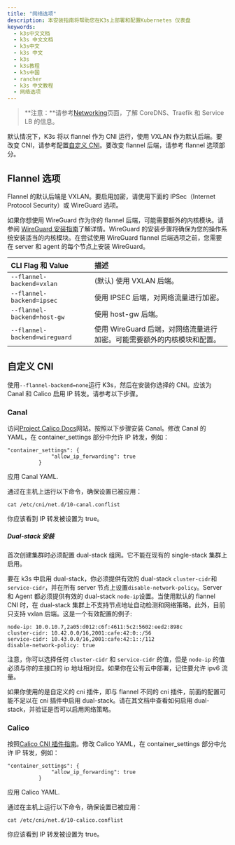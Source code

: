 ```yaml
---
title: "网络选项"
description: 本安装指南将帮助您在K3s上部署和配置Kubernetes 仪表盘
keywords:
  - k3s中文文档
  - k3s 中文文档
  - k3s中文
  - k3s 中文
  - k3s
  - k3s教程
  - k3s中国
  - rancher
  - k3s 中文教程
  - 网络选项
---
```


> **注意：**请参考[Networking](/docs/k3s/networking/_index)页面，了解 CoreDNS、Traefik 和 Service LB 的信息。

默认情况下，K3s 将以 flannel 作为 CNI 运行，使用 VXLAN 作为默认后端。要改变 CNI，请参考配置[自定义 CNI](#自定义-cni)。要改变 flannel 后端，请参考 flannel 选项部分。

## Flannel 选项

Flannel 的默认后端是 VXLAN。要启用加密，请使用下面的 IPSec（Internet Protocol Security）或 WireGuard 选项。

如果你想使用 WireGuard 作为你的 flannel 后端，可能需要额外的内核模块。请参阅 [WireGuard 安装指南](https://www.wireguard.com/install/)了解详情。WireGuard 的安装步骤将确保为您的操作系统安装适当的内核模块。在尝试使用 WireGuard flannel 后端选项之前，您需要在 server 和 agent 的每个节点上安装 WireGuard。

| CLI Flag 和 Value             | 描述                                                                    |
| :---------------------------- | :---------------------------------------------------------------------- |
| `--flannel-backend=vxlan`     | (默认) 使用 VXLAN 后端。                                                |
| `--flannel-backend=ipsec`     | 使用 IPSEC 后端，对网络流量进行加密。                                   |
| `--flannel-backend=host-gw`   | 使用 host-gw 后端。                                                     |
| `--flannel-backend=wireguard` | 使用 WireGuard 后端，对网络流量进行加密。可能需要额外的内核模块和配置。 |

## 自定义 CNI

使用`--flannel-backend=none`运行 K3s，然后在安装你选择的 CNI。应该为 Canal 和 Calico 启用 IP 转发。请参考以下步骤。

### Canal

访问[Project Calico Docs](https://docs.projectcalico.org/)网站。按照以下步骤安装 Canal。修改 Canal 的 YAML，在 container_settings 部分中允许 IP 转发，例如：

```
"container_settings": {
              "allow_ip_forwarding": true
          }
```

应用 Canal YAML.

通过在主机上运行以下命令，确保设置已被应用：

```
cat /etc/cni/net.d/10-canal.conflist
```

你应该看到 IP 转发被设置为 true。

##### Dual-stack 安装

首次创建集群时必须配置 dual-stack 组网。它不能在现有的 single-stack 集群上启用。

要在 k3s 中启用 dual-stack，你必须提供有效的 dual-stack `cluster-cidr`和`service-cidr`，并在所有 server 节点上设置`disable-network-policy`。Server 和 Agent 都必须提供有效的 dual-stack `node-ip`设置。当使用默认的 flannel CNI 时，在 dual-stack 集群上不支持节点地址自动检测和网络策略。此外，目前只支持 vxlan 后端。这是一个有效配置的例子:

```
node-ip: 10.0.10.7,2a05:d012:c6f:4611:5c2:5602:eed2:898c
cluster-cidr: 10.42.0.0/16,2001:cafe:42:0::/56
service-cidr: 10.43.0.0/16,2001:cafe:42:1::/112
disable-network-policy: true
```

注意，你可以选择任何 `cluster-cidr` 和 `service-cidr` 的值，但是 `node-ip` 的值必须与你的主接口的 ip 地址相对应。如果你在公有云中部署，记住要允许 ipv6 流量。

如果你使用的是自定义的 cni 插件，即与 flannel 不同的 cni 插件，前面的配置可能不足以在 cni 插件中启用 dual-stack。请在其文档中查看如何启用 dual-stack，并验证是否可以启用网络策略。

### Calico

按照[Calico CNI 插件指南](https://docs.projectcalico.org/master/reference/cni-plugin/configuration)。修改 Calico YAML，在 container_settings 部分中允许 IP 转发，例如：

```
"container_settings": {
              "allow_ip_forwarding": true
          }
```

应用 Calico YAML.

通过在主机上运行以下命令，确保设置已被应用：

```
cat /etc/cni/net.d/10-calico.conflist
```

你应该看到 IP 转发被设置为 true。
